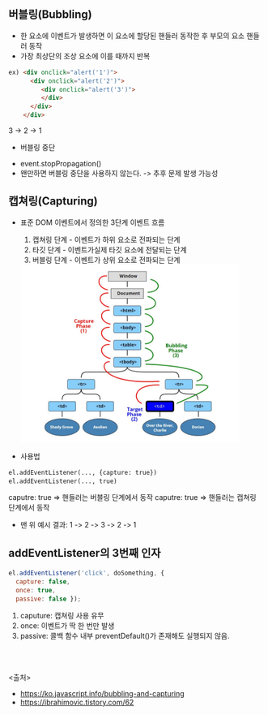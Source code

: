 ## 버블링(Bubbling)
- 한 요소에 이벤트가 발생하면 이 요소에 할당된 핸들러 동작한 후 부모의 요소 핸들러 동작
- 가장 최상단의 조상 요소에 이를 때까지 반복

```html
ex) <div onclick="alert('1')">
      <div onclick="alert('2')">
         <div onclick="alert('3')">
         </div>
      </div>
    </div>
```
3 -> 2 -> 1


* 버블링 중단
- event.stopPropagation()
- 왠만하면 버블링 중단을 사용하지 않는다. -> 추후 문제 발생 가능성

## 캡쳐링(Capturing)
- 표준 DOM 이벤트에서 정의한 3단계 이벤트 흐름
  1. 캡쳐링 단계 - 이벤트가 하위 요소로 전파되는 단계
  2. 타깃 단계 - 이벤트가실제 타깃 요소에 전달되는 단계
  3. 버블링 단계 - 이벤트가 상위 요소로 전파되는 단계

  <img src="https://github.com/in3166/TIL/blob/main/JavaScript/0.JPG" width="90%">

- 사용법
```html
el.addEventListener(..., {capture: true})
el.addEventListener(..., true)
```
caputre: true => 핸들러는 버블링 단계에서 동작
caputre: true => 핸들러는 캡쳐링 단계에서 동작

- 맨 위 예시 결과: 1 -> 2 -> 3 -> 2 -> 1


## addEventListener의 3번째 인자
```javascript
el.addEventListener('click', doSomething, { 
  capture: false, 
  once: true, 
  passive: false });
```
 1. caputure: 캡쳐링 사용 유무
 2. once: 이벤트가 딱 한 번만 발생
 3. passive: 콜백 함수 내부 preventDefault()가 존재해도 실행되지 않음.  
 
 <br/>
 <br/>
  
 <출처>
  - https://ko.javascript.info/bubbling-and-capturing
  - https://ibrahimovic.tistory.com/62
